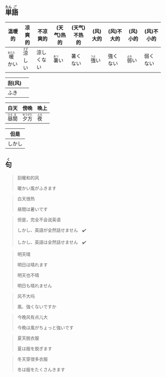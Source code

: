 ## <ruby>単<rt>たん</rt>語<rt>ご</rt></ruby>

| 温暖的                          | 凉爽的                         | 不凉爽的  | (天气)热的                     | (天气)不热的 | (风)大的                      | (风)不大的 | (风)小的                      | (风)不小的 |
| ---------------------------- | --------------------------- | ----- | -------------------------- | ------- | -------------------------- | ------ | -------------------------- | ------ |
| <ruby>暖<rt>あたた</rt>かい</ruby> | <ruby>涼<rt>すず</rt>しい</ruby> | 涼しくない | <ruby>暑<rt>あつ</rt>い</ruby> | 暑くない    | <ruby>強<rt>つよ</rt>い</ruby> | 強くない   | <ruby>弱<rt>よわ</rt>い</ruby> | 弱くない   |

| 刮(风) |     |
| ---- | --- |
| ふき   |     |

| 白天                                   | 傍晚                                    | 晚上                        |
| ------------------------------------ | ------------------------------------- | ------------------------- |
| <ruby>昼<rt>ひる</rt>間<rt>ま</rt></ruby> | <ruby>夕<rt>ゆう</rt>方<rt>がた</rt></ruby> | <ruby>夜<rt>よる</rt></ruby> |

| 但是  |
| --- |
| しかし |





## <ruby>句<rt>く</rt></ruby>

> 刮暖和的风
> 
> 暖かい風がふきます

> 白天很热
> 
> 昼間は暑いです

> 但是，完全不会说英语
> 
> しかし、英語が全然話せません　✔️
> 
> しかし、英語は全然話せません　✔️

> 明天晴
> 
> 明日は晴れます
> 
> 明天也不晴
> 
> 明日も晴れません

> 风不大吗
> 
> 風、強くないですか

> 今晚风有点儿大
> 
> 今晩は風がちょっと強いです

> 夏天脱衣服
> 
> 夏は服を脱ぎます

> 冬天穿很多衣服
> 
> 冬は服をたくさんきます
